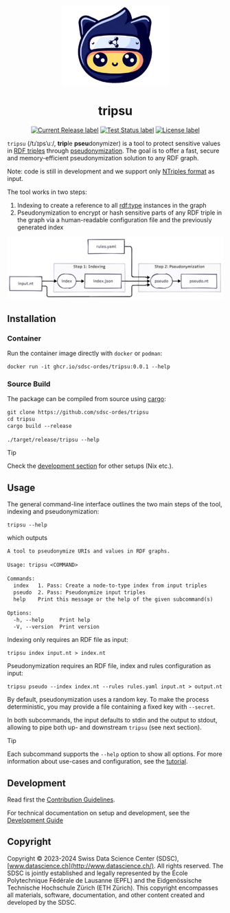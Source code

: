 <p align="center">
  <img src="./docs/assets/logo.png" alt="tripsu logo" width="250">
</p>

<h1 align="center">
  tripsu
</h1>
<p align="center">
</p>
<p align="center">
  <a href="https://github.com/sdsc-ordes/tripsu/releases/latest">
    <img src="https://img.shields.io/github/release/sdsc-ordes/tripsu.svg?style=for-the-badge" alt="Current Release label" /></a>
  <a href="https://github.com/sdsc-ordes/tripsu/actions/workflows/main-and-pr.yaml">
    <img src="https://img.shields.io/github/actions/workflow/status/sdsc-ordes/tripsu/main-and-pr.yaml?label=tests&style=for-the-badge" alt="Test Status label" /></a>
  <a href="http://www.apache.org/licenses/LICENSE-2.0.html">
    <img src="https://img.shields.io/badge/LICENSE-Apache2.0-ff69b4.svg?style=for-the-badge" alt="License label" /></a>
</p>

`tripsu` (/tɹˈɪpsˈuː/, **trip**le **pseu**donymizer) is a tool to protect
sensitive values in [RDF triples](https://en.wikipedia.org/wiki/Semantic_triple)
through [pseudonymization](https://en.wikipedia.org/wiki/Pseudonymization). The
goal is to offer a fast, secure and memory-efficient pseudonymization solution
to any RDF graph.

Note: code is still in development and we support only
[NTriples format](https://en.wikipedia.org/wiki/N-Triples) as input.

The tool works in two steps:

1. Indexing to create a reference to all
   [rdf:type](https://www.w3.org/TR/rdf12-schema/#ch_type) instances in the
   graph
2. Pseudonymization to encrypt or hash sensitive parts of any RDF triple in the
   graph via a human-readable configuration file and the previously generated
   index

![tripsu flowchart](./docs/assets/diagram/diagram.png)

## Installation

### Container

Run the container image directly with `docker` or `podman`:

```shell
docker run -it ghcr.io/sdsc-ordes/tripsu:0.0.1 --help
```

### Source Build

The package can be compiled from source using
[cargo](https://doc.rust-lang.org/cargo/getting-started/installation.html):

```shell
git clone https://github.com/sdsc-ordes/tripsu
cd tripsu
cargo build --release

./target/release/tripsu --help
```

<!-- prettier-ignore -->
> [!TIP]
> Check the [development section](#development) for other setups (Nix
> etc.).

## Usage

The general command-line interface outlines the two main steps of the tool,
indexing and pseudonymization:

```shell
tripsu --help
```

which outputs

```text
A tool to pseudonymize URIs and values in RDF graphs.

Usage: tripsu <COMMAND>

Commands:
  index   1. Pass: Create a node-to-type index from input triples
  pseudo  2. Pass: Pseudonymize input triples
  help    Print this message or the help of the given subcommand(s)

Options:
  -h, --help     Print help
  -V, --version  Print version
```

Indexing only requires an RDF file as input:

```shell
tripsu index input.nt > index.nt
```

Pseudonymization requires an RDF file, index and rules configuration as input:

```shell
tripsu pseudo --index index.nt --rules rules.yaml input.nt > output.nt
```

By default, pseudonymization uses a random key. To make the process
deterministic, you may provide a file containing a fixed key with `--secret`.

In both subcommands, the input defaults to stdin and the output to stdout,
allowing to pipe both up- and downstream `tripsu` (see next section).

<!-- prettier-ignore -->
> [!TIP]
> Each subcommand supports the `--help` option to show all options. For
> more information about use-cases and configuration, see the
> [tutorial](docs/tutorial.md).

## Development

Read first the [Contribution Guidelines](/CONTRIBUTING.md).

For technical documentation on setup and development, see the
[Development Guide](docs/development-guide.md)

## Copyright

Copyright © 2023-2024 Swiss Data Science Center (SDSC),
[www.datascience.ch](http://www.datascience.ch/). All rights reserved. The SDSC
is jointly established and legally represented by the École Polytechnique
Fédérale de Lausanne (EPFL) and the Eidgenössische Technische Hochschule Zürich
(ETH Zürich). This copyright encompasses all materials, software, documentation,
and other content created and developed by the SDSC.
